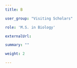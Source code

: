 ```yaml
---
title: B

user_group: "Visiting Scholars"

role: 'M.S. in Biology'

externalUrl: 

summary: ""

weight: 2

---
```



